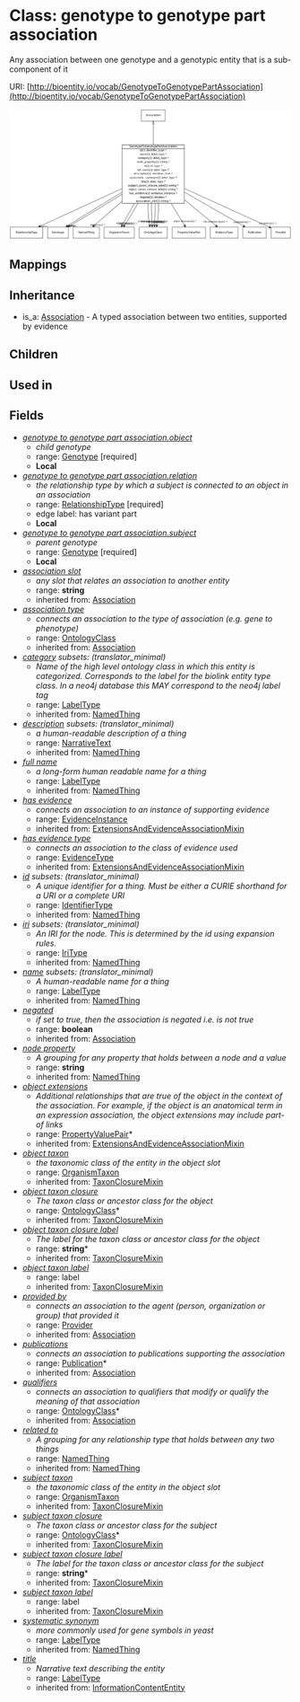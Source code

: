 # Class: genotype to genotype part association


Any association between one genotype and a genotypic entity that is a sub-component of it

URI: [http://bioentity.io/vocab/GenotypeToGenotypePartAssociation](http://bioentity.io/vocab/GenotypeToGenotypePartAssociation)

![img](images/GenotypeToGenotypePartAssociation.png)
## Mappings

## Inheritance

 *  is_a: [Association](Association.md) - A typed association between two entities, supported by evidence
## Children

## Used in

## Fields

 * _[genotype to genotype part association.object](genotype_to_genotype_part_association_object.md)_
    * _child genotype_
    * range: [Genotype](Genotype.md) [required]
    * __Local__
 * _[genotype to genotype part association.relation](genotype_to_genotype_part_association_relation.md)_
    * _the relationship type by which a subject is connected to an object in an association_
    * range: [RelationshipType](RelationshipType.md) [required]
    * edge label: has variant part
    * __Local__
 * _[genotype to genotype part association.subject](genotype_to_genotype_part_association_subject.md)_
    * _parent genotype_
    * range: [Genotype](Genotype.md) [required]
    * __Local__
 * _[association slot](association_slot.md)_
    * _any slot that relates an association to another entity_
    * range: **string**
    * inherited from: [Association](Association.md)
 * _[association type](association_type.md)_
    * _connects an association to the type of association (e.g. gene to phenotype)_
    * range: [OntologyClass](OntologyClass.md)
    * inherited from: [Association](Association.md)
 * _[category](category.md) *subsets*: (translator_minimal)_
    * _Name of the high level ontology class in which this entity is categorized. Corresponds to the label for the biolink entity type class. In a neo4j database this MAY correspond to the neo4j label tag_
    * range: [LabelType](LabelType.md)
    * inherited from: [NamedThing](NamedThing.md)
 * _[description](description.md) *subsets*: (translator_minimal)_
    * _a human-readable description of a thing_
    * range: [NarrativeText](NarrativeText.md)
    * inherited from: [NamedThing](NamedThing.md)
 * _[full name](full_name.md)_
    * _a long-form human readable name for a thing_
    * range: [LabelType](LabelType.md)
    * inherited from: [NamedThing](NamedThing.md)
 * _[has evidence](has_evidence.md)_
    * _connects an association to an instance of supporting evidence_
    * range: [EvidenceInstance](EvidenceInstance.md)
    * inherited from: [ExtensionsAndEvidenceAssociationMixin](ExtensionsAndEvidenceAssociationMixin.md)
 * _[has evidence type](has_evidence_type.md)_
    * _connects an association to the class of evidence used_
    * range: [EvidenceType](EvidenceType.md)
    * inherited from: [ExtensionsAndEvidenceAssociationMixin](ExtensionsAndEvidenceAssociationMixin.md)
 * _[id](id.md) *subsets*: (translator_minimal)_
    * _A unique identifier for a thing. Must be either a CURIE shorthand for a URI or a complete URI_
    * range: [IdentifierType](IdentifierType.md)
    * inherited from: [NamedThing](NamedThing.md)
 * _[iri](iri.md) *subsets*: (translator_minimal)_
    * _An IRI for the node. This is determined by the id using expansion rules._
    * range: [IriType](IriType.md)
    * inherited from: [NamedThing](NamedThing.md)
 * _[name](name.md) *subsets*: (translator_minimal)_
    * _A human-readable name for a thing_
    * range: [LabelType](LabelType.md)
    * inherited from: [NamedThing](NamedThing.md)
 * _[negated](negated.md)_
    * _if set to true, then the association is negated i.e. is not true_
    * range: **boolean**
    * inherited from: [Association](Association.md)
 * _[node property](node_property.md)_
    * _A grouping for any property that holds between a node and a value_
    * range: **string**
    * inherited from: [NamedThing](NamedThing.md)
 * _[object extensions](object_extensions.md)_
    * _Additional relationships that are true of the object in the context of the association. For example, if the object is an anatomical term in an expression association, the object extensions may include part-of links_
    * range: [PropertyValuePair](PropertyValuePair.md)*
    * inherited from: [ExtensionsAndEvidenceAssociationMixin](ExtensionsAndEvidenceAssociationMixin.md)
 * _[object taxon](object_taxon.md)_
    * _the taxonomic class of the entity in the object slot_
    * range: [OrganismTaxon](OrganismTaxon.md)
    * inherited from: [TaxonClosureMixin](TaxonClosureMixin.md)
 * _[object taxon closure](object_taxon_closure.md)_
    * _The taxon class or ancestor class for the object_
    * range: [OntologyClass](OntologyClass.md)*
    * inherited from: [TaxonClosureMixin](TaxonClosureMixin.md)
 * _[object taxon closure label](object_taxon_closure_label.md)_
    * _The label for the taxon class or ancestor class for the object_
    * range: **string***
    * inherited from: [TaxonClosureMixin](TaxonClosureMixin.md)
 * _[object taxon label](object_taxon_label.md)_
    * range: label
    * inherited from: [TaxonClosureMixin](TaxonClosureMixin.md)
 * _[provided by](provided_by.md)_
    * _connects an association to the agent (person, organization or group) that provided it_
    * range: [Provider](Provider.md)
    * inherited from: [Association](Association.md)
 * _[publications](publications.md)_
    * _connects an association to publications supporting the association_
    * range: [Publication](Publication.md)*
    * inherited from: [Association](Association.md)
 * _[qualifiers](qualifiers.md)_
    * _connects an association to qualifiers that modify or qualify the meaning of that association_
    * range: [OntologyClass](OntologyClass.md)*
    * inherited from: [Association](Association.md)
 * _[related to](related_to.md)_
    * _A grouping for any relationship type that holds between any two things_
    * range: [NamedThing](NamedThing.md)
    * inherited from: [NamedThing](NamedThing.md)
 * _[subject taxon](subject_taxon.md)_
    * _the taxonomic class of the entity in the object slot_
    * range: [OrganismTaxon](OrganismTaxon.md)
    * inherited from: [TaxonClosureMixin](TaxonClosureMixin.md)
 * _[subject taxon closure](subject_taxon_closure.md)_
    * _The taxon class or ancestor class for the subject_
    * range: [OntologyClass](OntologyClass.md)*
    * inherited from: [TaxonClosureMixin](TaxonClosureMixin.md)
 * _[subject taxon closure label](subject_taxon_closure_label.md)_
    * _The label for the taxon class or ancestor class for the subject_
    * range: **string***
    * inherited from: [TaxonClosureMixin](TaxonClosureMixin.md)
 * _[subject taxon label](subject_taxon_label.md)_
    * range: label
    * inherited from: [TaxonClosureMixin](TaxonClosureMixin.md)
 * _[systematic synonym](systematic_synonym.md)_
    * _more commonly used for gene symbols in yeast_
    * range: [LabelType](LabelType.md)
    * inherited from: [NamedThing](NamedThing.md)
 * _[title](title.md)_
    * _Narrative text describing the entity_
    * range: [LabelType](LabelType.md)
    * inherited from: [InformationContentEntity](InformationContentEntity.md)
